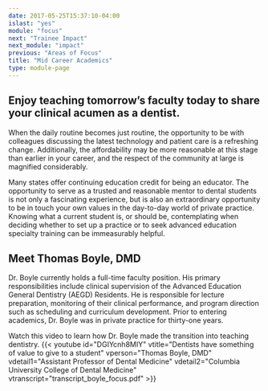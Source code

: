 ```yaml
---
date: 2017-05-25T15:37:10-04:00
islast: "yes"
module: "focus"
next: "Trainee Impact"
next_module: "impact"
previous: "Areas of Focus"
title: "Mid Career Academics"
type: module-page
---
```


## Enjoy teaching tomorrow’s faculty today to share your clinical acumen as a dentist.

When the daily routine becomes just routine, the opportunity to be with colleagues discussing the latest technology and patient care is a refreshing change. Additionally, the affordability may be more reasonable at this stage than earlier in your career, and the respect of the community at large is magnified considerably.

Many states offer continuing education credit for being an educator. The opportunity to serve as a trusted and reasonable mentor to dental students is not only a fascinating experience, but is also an extraordinary opportunity to be in touch your own values in the day-to-day world of private practice. Knowing what a current student is, or should be, contemplating when deciding whether to set up a practice or to seek advanced education specialty training can be immeasurably helpful.

## Meet Thomas Boyle, DMD

Dr. Boyle currently holds a full-time faculty position. His primary responsibilities include clinical supervision of the Advanced Education General Dentistry (AEGD) Residents. He is responsible for lecture preparation, monitoring of their clinical performance, and program direction such as scheduling and curriculum development. Prior to entering academics, Dr. Boyle was in private practice for thirty-one years.

Watch this video to learn how Dr. Boyle made the transition into teaching dentistry. {{< youtube id="DGIYcnh8MIY" vtitle="Dentists have something of value to give to a student" vperson="Thomas Boyle, DMD" vdetail1="Assistant Professor of Dental Medicine" vdetail2="Columbia University College of Dental Medicine" vtranscript="transcript_boyle_focus.pdf" >}}
